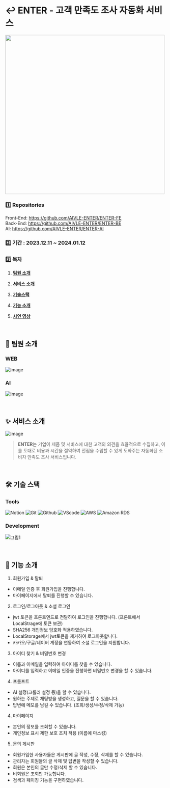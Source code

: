 # ↩️ ENTER - 고객 만족도 조사 자동화 서비스
<img width="500" src="https://github.com/undervi/ENTER/assets/95211722/81e15cf8-a9bd-4d93-9e31-dfe13ee59d4c" />
<br/>

### 1️⃣ Repositories
Front-End: https://github.com/AIVLE-ENTER/ENTER-FE<br/>
Back-End: https://github.com/AIVLE-ENTER/ENTER-BE<br/>
AI: https://github.com/AIVLE-ENTER/ENTER-AI<br/>

### 2️⃣ 기간 : 2023.12.11 ~ 2024.01.12<br/>

### 3️⃣ 목차

1. [**팀원 소개**](#team)
   
2. [**서비스 소개**](#service)

3. [**기술스택**](#stacks)

4. [**기능 소개**](#func)

5. [**시연 영상**](#testing)

<br />


<div id="team">
   
  ## 🧏 팀원 소개
  ### WEB
  ![image](https://github.com/undervi/ENTER/assets/95211722/135d5b1d-80b9-4d74-9def-65cf9af932a6)
  ### AI
  ![image](https://github.com/undervi/ENTER/assets/95211722/72cd0497-e859-47b8-8bee-87b0308e1f3a)
  
</div><br />

<div id="service">
   
  ## ✨ 서비스 소개
  ![image](https://github.com/undervi/ENTER/assets/95211722/2fca7bfc-0a43-4b42-8dd5-8c6cc90bf95c)
  ><b>ENTER</b>는 기업이 제품 및 서비스에 대한 고객의 의견을 효율적으로 수집하고, 이를 토대로 비용과 시간을 절약하여 전립을 수립할 수 있게 도와주는 자동화된 소비자 만족도 조사 서비스입니다.
</div><br/>

<div id="stacks">

  ## 🛠️ 기술 스택
  ### Tools
  ![Notion](https://img.shields.io/badge/Notion-000000?style=for-the-badge&logo=Notion&logoColor=white)
  ![Git](https://img.shields.io/badge/Git-F05032?style=for-the-badge&logo=Git&logoColor=white)
  ![Github](https://img.shields.io/badge/GitHub-181717?style=for-the-badge&logo=GitHub&logoColor=white)
  ![VScode](https://img.shields.io/badge/Visual%20Studio%20Code-007ACC?style=for-the-badge&logo=VisualStudioCode&logoColor=white)
  ![AWS](https://img.shields.io/badge/aws-232F3E?style=for-the-badge&logo=amazonaws&logoColor=white)
  ![Amazon RDS](https://img.shields.io/badge/amazon%20Rds-527FFF?style=for-the-badge&logo=amazonRds&logoColor=white)
<br/>
  
  ### Development
  ![그림1](https://github.com/undervi/ENTER/assets/95211722/b937cd30-1b07-4410-94ee-da1814a5ff9e)
  
</div><br />

<div id="func">

  ## 🤖 기능 소개

  1. 회원가입 & 탈퇴
  - 이메일 인증 후 회원가입을 진행합니다.
  - 마이페이지에서 탈퇴를 진행할 수 있습니다.
  
  2. 로그인/로그아웃 & 소셜 로그인
  - jwt 토큰을 프론트엔드로 전달하여 로그인을 진행합니다. (프론트에서 LocalStrage에 토큰 보관)
  - SHA256 개인정보 암호화 적용하였습니다.
  - LocalStorage에서 jwt토큰을 제거하여 로그아웃합니다.
  - 카카오/구글/네이버 계정을 연동하여 소셜 로그인을 지원합니다.

  3. 아이디 찾기 & 비밀번호 변경
  - 이름과 이메일을 입력하여 아이디를 찾을 수 있습니다.
  - 아이디를 입력하고 이메일 인증을 진행하면 비밀번호 변경을 할 수 있습니다.

  4. 프롬프트
  - AI 설정(크롤러 설정 등)을 할 수 있습니다.
  - 원하는 주제로 채팅방을 생성하고, 질문을 할 수 있습니다.
  - 답변에 메모를 남길 수 있습니다. (조회/생성/수정/삭제 가능)

  4. 마이페이지
  - 본인의 정보를 조회할 수 있습니다.
  - 개인정보 표시 제한 보호 조치 적용 (이름에 마스킹)
  
  5. 문의 게시판
  - 회원가입한 사용자들은 게시판에 글 작성, 수정, 삭제를 할 수 있습니다.
  - 관리자는 회원들의 글 삭제 및 답변을 작성할 수 있습니다.
  - 회원은 본인의 글만 수정/삭제 할 수 있습니다.
  - 비회원은 조회만 가능합니다.
  - 검색과 페이징 기능을 구현하였습니다.

</div><br />

